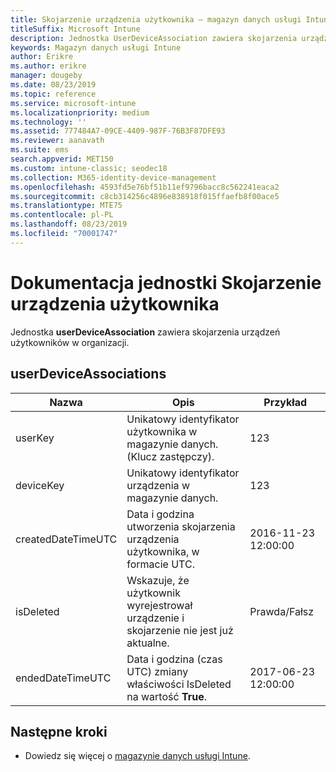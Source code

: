 ```yaml
---
title: Skojarzenie urządzenia użytkownika — magazyn danych usługi Intune
titleSuffix: Microsoft Intune
description: Jednostka UserDeviceAssociation zawiera skojarzenia urządzeń użytkowników w organizacji.
keywords: Magazyn danych usługi Intune
author: Erikre
ms.author: erikre
manager: dougeby
ms.date: 08/23/2019
ms.topic: reference
ms.service: microsoft-intune
ms.localizationpriority: medium
ms.technology: ''
ms.assetid: 777484A7-09CE-4409-987F-76B3F87DFE93
ms.reviewer: aanavath
ms.suite: ems
search.appverid: MET150
ms.custom: intune-classic; seodec18
ms.collection: M365-identity-device-management
ms.openlocfilehash: 4593fd5e76bf51b11ef9796bacc8c562241eaca2
ms.sourcegitcommit: c8cb314256c4896e838918f015ffaefb8f00ace5
ms.translationtype: MTE75
ms.contentlocale: pl-PL
ms.lasthandoff: 08/23/2019
ms.locfileid: "70001747"
---
```

# <a name="reference-for-user-device-association-entity"></a>Dokumentacja jednostki Skojarzenie urządzenia użytkownika

Jednostka **userDeviceAssociation** zawiera skojarzenia urządzeń użytkowników w organizacji.

## <a name="userdeviceassociations"></a>userDeviceAssociations


|        Nazwa        |                                           Opis                                            |        Przykład         |
|--------------------|--------------------------------------------------------------------------------------------------|------------------------|
|      userKey       |              Unikatowy identyfikator użytkownika w magazynie danych. (Klucz zastępczy).               |          123           |
|     deviceKey      |                      Unikatowy identyfikator urządzenia w magazynie danych.                      |          123           |
| createdDateTimeUTC |           Data i godzina utworzenia skojarzenia urządzenia użytkownika, w formacie UTC.           | 2016-11-23 12:00:00 |
|     isDeleted      | Wskazuje, że użytkownik wyrejestrował urządzenie i skojarzenie nie jest już aktualne. |       Prawda/Fałsz       |
|  endedDateTimeUTC  |              Data i godzina (czas UTC) zmiany właściwości IsDeleted na wartość <strong>True</strong>.               | 2017-06-23 12:00:00 |

## <a name="next-steps"></a>Następne kroki

- Dowiedz się więcej o [magazynie danych usługi Intune](reports-nav-create-intune-reports.md).
